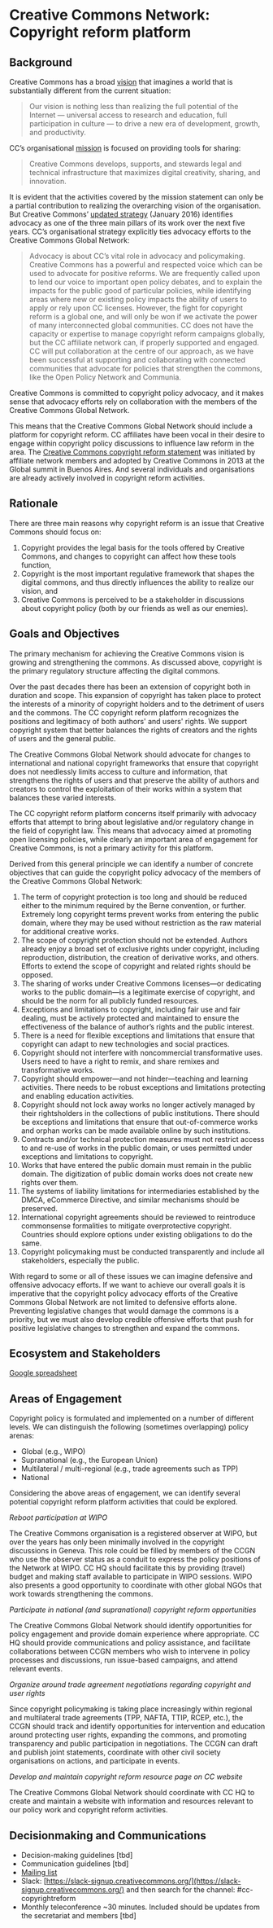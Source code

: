 # Creative Commons Network: Copyright reform platform

## Background
Creative Commons has a broad [vision](https://creativecommons.org/about/mission-and-vision/) that imagines a world that is substantially different from the current situation:
>Our vision is nothing less than realizing the full potential of the Internet — universal access to research and education, full participation in culture — to drive a new era of development, growth, and productivity.

CC’s organisational [mission](https://creativecommons.org/about/mission-and-vision/) is focused on providing tools for sharing: 
>Creative Commons develops, supports, and stewards legal and technical infrastructure that maximizes digital creativity, sharing, and innovation.

It is evident that the activities covered by the mission statement can only be a partial contribution to realizing the overarching vision of the organisation. But Creative Commons’ [updated strategy](https://creativecommons.org/wp-content/uploads/2016/01/CC-Strategy-2016-2020-1.pdf) (January 2016) identifies advocacy as one of the three main pillars of its work over the next five years. CC’s organisational strategy explicitly ties advocacy efforts to the Creative Commons Global Network: 
>Advocacy is about CC’s vital role in advocacy and policymaking. Creative Commons has a powerful and respected voice which can be used to advocate for positive reforms. We are frequently called upon to lend our voice to important open policy debates, and to explain the impacts for the public good of particular policies, while identifying areas where new or existing policy impacts the ability of users to apply or rely upon CC licenses. However, the fight for copyright reform is a global one, and will only be won if we activate the power of many interconnected global communities. CC does not have the capacity or expertise to manage copyright reform campaigns globally, but the CC affiliate network can, if properly supported and engaged. CC will put collaboration at the centre of our approach, as we have been successful at supporting and collaborating with connected communities that advocate for policies that strengthen the commons, like the Open Policy Network and Communia.

Creative Commons is committed to copyright policy advocacy, and it makes sense that advocacy efforts rely on collaboration with the members of the Creative Commons Global Network. 

This means that the Creative Commons Global Network should include a platform for copyright reform. CC affiliates have been vocal in their desire to engage within copyright policy discussions to influence law reform in the area. The [Creative Commons copyright reform statement](https://creativecommons.org/2013/10/16/supporting-copyright-reform/) was initiated by affiliate network members and adopted by Creative Commons in 2013 at the Global summit in Buenos Aires. And several individuals and organisations are already actively involved in copyright reform activities. 

## Rationale
There are three main reasons why copyright reform is an issue that Creative Commons should focus on: 
1. Copyright provides the legal basis for the tools offered by Creative Commons, and changes to copyright can affect how these tools function, 
2. Copyright is the most important regulative framework that shapes the digital commons, and thus directly influences the ability to realize our vision, and 
3. Creative Commons is perceived to be a stakeholder in discussions about copyright policy (both by our friends as well as our enemies). 

## Goals and Objectives 
The primary mechanism for achieving the Creative Commons vision is growing and strengthening the commons. As discussed above, copyright is the primary regulatory structure affecting the digital commons. 

Over the past decades there has been an extension of copyright both in duration and scope. This expansion of copyright has taken place to protect the interests of a minority of copyright holders and to the detriment of users and the commons. The CC copyright reform platform recognizes the positions and legitimacy of both authors' and users' rights. We support copyright system that better balances the rights of creators and the rights of users and the general public. 

The Creative Commons Global Network should advocate for changes to international and national copyright frameworks that ensure that copyright does not needlessly limits access to culture and information, that strengthens the rights of users and that preserve the ability of authors and creators to control the exploitation of their works within a system that balances these varied interests.

The CC copyright reform platform concerns itself primarily with advocacy efforts that attempt to bring about legislative and/or regulatory change in the field of copyright law. This means that advocacy aimed at promoting open licensing policies, while clearly an important area of engagement for Creative Commons, is not a primary activity for this platform. 

Derived from this general principle we can identify a number of concrete objectives that can guide the copyright policy advocacy of the members of the Creative Commons Global Network:
1. The term of copyright protection is too long and should be reduced either to the minimum required by the Berne convention, or further. Extremely long copyright terms prevent works from entering the public domain, where they may be used without restriction as the raw material for additional creative works. 
2. The scope of copyright protection should not be extended. Authors already enjoy a broad set of exclusive rights under copyright, including reproduction, distribution, the creation of derivative works, and others. Efforts to extend the scope of copyright and related rights should be opposed. 
3. The sharing of works under Creative Commons licenses—or dedicating works to the public domain—is a legitimate exercise of copyright, and should be the norm for all publicly funded resources. 
4. Exceptions and limitations to copyright, including fair use and fair dealing, must be actively protected and maintained to ensure the effectiveness of the balance of author’s rights and the public interest.
5. There is a need for flexible exceptions and limitations that ensure that copyright can adapt to new technologies and social practices.
6. Copyright should not interfere with noncommercial transformative uses. Users need to have a right to remix, and share remixes and transformative works.
7. Copyright should empower—and not hinder—teaching and learning activities. There needs to be robust exceptions and limitations protecting and enabling education activities. 
8. Copyright should not lock away works no longer actively managed by their rightsholders in the collections of public institutions. There should be exceptions and limitations that ensure that out-of-commerce works and orphan works can be made available online by such institutions. 
9. Contracts and/or technical protection measures must not restrict access to and re-use of works in the public domain, or uses permitted under exceptions and limitations to copyright. 
10. Works that have entered the public domain must remain in the public domain. The digitization of public domain works does not create new rights over them.
11. The systems of liability limitations for intermediaries established by the DMCA, eCommerce Directive, and similar mechanisms should be preserved. 
12. International copyright agreements should be reviewed to reintroduce commonsense formalities to mitigate overprotective copyright. Countries should explore options under existing obligations to do the same. 
13. Copyright policymaking must be conducted transparently and include all stakeholders, especially the public.

With regard to some or all of these issues we can imagine defensive and offensive advocacy efforts. If we want to achieve our overall goals it is imperative that the copyright policy advocacy efforts of the Creative Commons Global Network are not limited to defensive efforts alone. Preventing legislative changes that would damage the commons is a priority, but we must also develop credible offensive efforts that push for positive legislative changes to strengthen and expand the commons.  

## Ecosystem and Stakeholders
[Google spreadsheet](https://docs.google.com/spreadsheets/d/1f5Q9KSBGMRYXUyHacSq_zf5rDJIePiKNGHAhc-OC_Hs/edit#gid=0)

## Areas of Engagement
Copyright policy is formulated and implemented on a number of different levels. We can distinguish the following (sometimes overlapping) policy arenas: 
* Global (e.g., WIPO)  
* Supranational (e.g., the European Union) 
* Multilateral / multi-regional (e.g., trade agreements such as TPP) 
* National 

Considering the above areas of engagement, we can identify several potential copyright reform platform activities that could be explored.

*Reboot participation at WIPO*

The Creative Commons organisation is a registered observer at WIPO, but over the years has only been minimally involved in the copyright discussions in Geneva. This role could be filled by members of the CCGN who use the observer status as a conduit to express the policy positions of the Network at WIPO. CC HQ should facilitate this by providing (travel) budget and making staff available to participate in WIPO sessions. WIPO also presents a good opportunity to coordinate with other global NGOs that work towards strengthening the commons. 

*Participate in national (and supranational) copyright reform opportunities*

The Creative Commons Global Network should identify opportunities for policy engagement and provide domain experience where appropriate. CC HQ should provide communications and policy assistance, and facilitate collaborations between CCGN members who wish to intervene in policy processes and discussions, run issue-based campaigns, and attend relevant events. 

*Organize around trade agreement negotiations regarding copyright and user rights*

Since copyright policymaking is taking place increasingly within regional and multilateral trade agreements (TPP, NAFTA, TTIP, RCEP, etc.), the CCGN should track and identify opportunities for intervention and education around protecting user rights, expanding the commons, and promoting transparency and public participation in negotiations. The CCGN can draft and publish joint statements, coordinate with other civil society organisations on actions, and participate in events.  

*Develop and maintain copyright reform resource page on CC website*

The Creative Commons Global Network should coordinate with CC HQ to create and maintain a website with information and resources relevant to our policy work and copyright reform activities. 

## Decisionmaking and Communications
* Decision-making guidelines [tbd]
* Communication guidelines [tbd] 
* [Mailing list](https://creativecommons.email/mailman/listinfo/copyright-reform)
* Slack: [https://slack-signup.creativecommons.org/](https://slack-signup.creativecommons.org/) and then search for the channel: #cc-copyrightreform
* Monthly teleconference ~30 minutes. Included should be updates from the secretariat and members [tbd]
